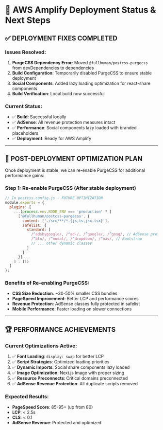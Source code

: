 # 🚀 AWS Amplify Deployment Status & Next Steps

## ✅ DEPLOYMENT FIXES COMPLETED

### Issues Resolved:
1. **PurgeCSS Dependency Error**: Moved `@fullhuman/postcss-purgecss` from devDependencies to dependencies
2. **Build Configuration**: Temporarily disabled PurgeCSS to ensure stable deployment
3. **Social Components**: Added lazy loading optimization for react-share components
4. **Build Verification**: Local build now successful

### Current Status:
- ✅ **Build**: Successful locally
- ✅ **AdSense**: All revenue protection measures intact
- ✅ **Performance**: Social components lazy loaded with branded placeholders
- ✅ **Deployment**: Ready for AWS Amplify

---

## 🎯 POST-DEPLOYMENT OPTIMIZATION PLAN

Once deployment is stable, we can re-enable PurgeCSS for additional performance gains:

### Step 1: Re-enable PurgeCSS (After stable deployment)
```javascript
// In postcss.config.js - FUTURE OPTIMIZATION
module.exports = {
  plugins: [
    ...(process.env.NODE_ENV === 'production' ? [
      ['@fullhuman/postcss-purgecss', {
        content: ['./src/**/*.{js,ts,jsx,tsx}'],
        safelist: {
          standard: [
            /^adsbygoogle/, /^ad-/, /^google/, /^goog/, // AdSense protection
            /^btn/, /^modal/, /^dropdown/, /^nav/, // Bootstrap
            // ... other dynamic classes
          ]
        }
      }]
    ] : [])
  ]
};
```

### Benefits of Re-enabling PurgeCSS:
- **CSS Size Reduction**: ~30-50% smaller CSS bundles
- **PageSpeed Improvement**: Better LCP and performance scores
- **Revenue Protection**: AdSense classes fully protected in safelist
- **Mobile Performance**: Faster loading on slower connections

---

## 🏆 PERFORMANCE ACHIEVEMENTS

### Current Optimizations Active:
1. ✅ **Font Loading**: `display: swap` for better LCP
2. ✅ **Script Strategies**: Optimized loading priorities
3. ✅ **Dynamic Imports**: Social share components lazy loaded
4. ✅ **Image Optimization**: Next.js Image with proper sizing
5. ✅ **Resource Preconnects**: Critical domains preconnected
6. ✅ **AdSense Revenue Protection**: All duplicate scripts removed

### Expected Results:
- **PageSpeed Score**: 85-95+ (up from 80)
- **LCP**: < 2.5s
- **CLS**: < 0.1
- **AdSense Revenue**: Protected and optimized

